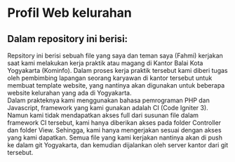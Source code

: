 # Profil Web kelurahan
## Dalam repository ini berisi:
   Repsitory ini berisi sebuah file yang saya dan teman saya (Fahmi) kerjakan saat kami melakukan kerja praktik atau magang di Kantor Balai Kota Yogyakarta (Kominfo). Dalam proses kerja praktik tersebut kami diberi tugas oleh pembimbing lapangan seorang karyawan di kantor tersebut untuk membuat template website, yang nantinya akan digunakan untuk beberapa website kelurahan yang ada di Yogyakarta.
 <br> Dalam prakteknya kami menggunakan bahasa pemrograman PHP dan Javascript, framework yang kami gunakan adalah CI (Code Igniter 3). Namun kami tidak mendapatkan akses full dari susunan file dalam framework CI tersebut, kami hanya diberikan akses pada folder Controller dan folder View. Sehingga, kami hanya mengerjakan sesuai dengan akses yang kami dapatkan. Semua file yang kami kerjakan nantinya akan di push ke dalam git Yogyakarta, dan kemudian dijalankan oleh server kantor dari git tersebut.
